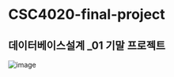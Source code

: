 # CSC4020-final-project

## 데이터베이스설계 \_01 기말 프로젝트

![image](https://github.com/user-attachments/assets/f6c27382-0ca1-49bf-872b-66cb68485895)

